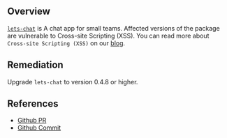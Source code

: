 ## Overview
[`lets-chat`](https://www.npmjs.com/package/lets-chat) is A chat app for small teams.
Affected versions of the package are vulnerable to Cross-site Scripting (XSS).
You can read more about `Cross-site Scripting (XSS)` on our [blog](https://snyk.io/blog/marked-xss-vulnerability/).

## Remediation
Upgrade `lets-chat` to version 0.4.8 or higher.

## References
- [Github PR](https://github.com/ff4415/lets-chat/pull/1)
- [Github Commit](https://github.com/sdelements/lets-chat/commit/34532f521927decd9cf896e62c15cb95fca555b1)
